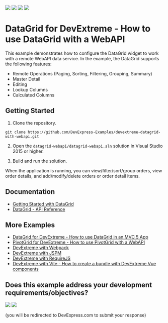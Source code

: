 <!-- default badges list -->
![](https://img.shields.io/endpoint?url=https://codecentral.devexpress.com/api/v1/VersionRange/651414558/23.1.3%2B)
[![](https://img.shields.io/badge/Open_in_DevExpress_Support_Center-FF7200?style=flat-square&logo=DevExpress&logoColor=white)](https://supportcenter.devexpress.com/ticket/details/T1170948)
[![](https://img.shields.io/badge/📖_How_to_use_DevExpress_Examples-e9f6fc?style=flat-square)](https://docs.devexpress.com/GeneralInformation/403183)
[![](https://img.shields.io/badge/💬_Leave_Feedback-feecdd?style=flat-square)](#does-this-example-address-your-development-requirementsobjectives)
<!-- default badges end -->
# DataGrid for DevExtreme - How to use DataGrid with a WebAPI

This example demonstrates how to configure the DataGrid widget to work with a remote WebAPI data service. In the example, the DataGrid supports the following features:

- Remote Operations (Paging, Sorting, Filtering, Grouping, Summary)
- Master Detail
- Editing
- Lookup Columns
- Calculated Columns

## Getting Started

1. Clone the repository.
 ``` text
 git clone https://github.com/DevExpress-Examples/devextreme-datagrid-with-webapi.git
 ```

2. Open the `datagrid-webapi/datagrid-webapi.sln` solution in Visual Studio 2015 or higher.

3. Build and run the solution.
 
When the application is running, you can view/filter/sort/group orders, view order details, and add/modify/delete orders or order detail items.

## Documentation

- [Getting Started with DataGrid](https://js.devexpress.com/Documentation/Guide/UI_Components/DataGrid/Getting_Started_with_DataGrid/)
- [DataGrid - API Reference](https://js.devexpress.com/Documentation/ApiReference/UI_Components/dxDataGrid/)

## More Examples

- [DataGrid for DevExtreme - How to use DataGrid in an MVC 5 App](https://github.com/DevExpress-Examples/devextreme-datagrid-mvc5)
- [PivotGrid for DevExtreme - How to use PivotGrid with a WebAPI](https://github.com/DevExpress-Examples/devextreme-pivotgrid-with-webapi)
- [DevExtreme with Webpack](https://github.com/DevExpress-Examples/devextreme-webpack-examples)
- [DevExtreme with JSPM](https://github.com/DevExpress-Examples/devextreme-jspm-examples)
- [DevExtreme with RequireJS](https://github.com/DevExpress-Examples/devextreme-requirejs-examples)
- [DevExtreme with Vite - How to create a bundle with DevExtreme Vue components](https://github.com/DevExpress-Examples/devextreme-vite-vue-bundling)
<!-- feedback -->
## Does this example address your development requirements/objectives?

[<img src="https://www.devexpress.com/support/examples/i/yes-button.svg"/>](https://www.devexpress.com/support/examples/survey.xml?utm_source=github&utm_campaign=devextreme-datagrid-with-webapi&~~~was_helpful=yes) [<img src="https://www.devexpress.com/support/examples/i/no-button.svg"/>](https://www.devexpress.com/support/examples/survey.xml?utm_source=github&utm_campaign=devextreme-datagrid-with-webapi&~~~was_helpful=no)

(you will be redirected to DevExpress.com to submit your response)
<!-- feedback end -->
